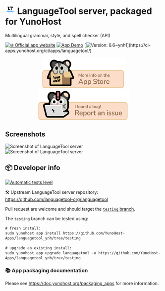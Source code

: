 <!--
N.B.: This README was automatically generated by <https://github.com/YunoHost/apps_tools/blob/main/readme_generator>
It shall NOT be edited by hand.
-->

<h1>
  <img src="https://raw.githubusercontent.com/YunoHost/apps/main/logos/languagetool.png" width="32px" alt="Logo of LanguageTool server">
  LanguageTool server, packaged for YunoHost
</h1>

Multilingual grammar, style, and spell checker (API)

[![🌐 Official app website](https://img.shields.io/badge/Official_app_website-darkgreen?style=for-the-badge)](https://languagetool.org)
[![App Demo](https://img.shields.io/badge/App_Demo-blue?style=for-the-badge)](https://api.languagetool.org/)
[![Version: 6.6~ynh1](https://img.shields.io/badge/Version-6.6~ynh1-rgb(18,138,11)?style=for-the-badge)](https://ci-apps.yunohost.org/ci/apps/languagetool/)

<div align="center">
<a href="https://apps.yunohost.org/app/languagetool"><img height="100px" src="https://github.com/YunoHost/yunohost-artwork/raw/refs/heads/main/badges/neopossum-badges/badge_more_info_on_the_appstore.svg"/></a>
<a href="https://github.com/YunoHost-Apps/languagetool_ynh/issues"><img height="100px" src="https://github.com/YunoHost/yunohost-artwork/raw/refs/heads/main/badges/neopossum-badges/badge_report_an_issue.svg"/></a>
</div>


## Screenshots
![Screenshot of LanguageTool server](./doc/screenshots/screenshot.png)
![Screenshot of LanguageTool server](./doc/screenshots/screenshot_fr.png)

## 📦 Developer info

[![Automatic tests level](https://apps.yunohost.org/badge/cilevel/languagetool)](https://ci-apps.yunohost.org/ci/apps/languagetool/)

🛠️ Upstream LanguageTool server repository: <https://github.com/languagetool-org/languagetool>

Pull request are welcome and should target the [`testing` branch](https://github.com/YunoHost-Apps/languagetool_ynh/tree/testing).

The `testing` branch can be tested using:
```
# fresh install:
sudo yunohost app install https://github.com/YunoHost-Apps/languagetool_ynh/tree/testing

# upgrade an existing install:
sudo yunohost app upgrade languagetool -u https://github.com/YunoHost-Apps/languagetool_ynh/tree/testing
```

### 📚 App packaging documentation

Please see <https://doc.yunohost.org/packaging_apps> for more information.